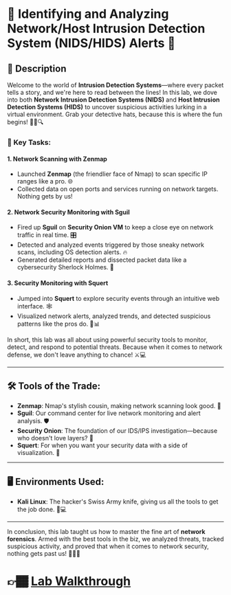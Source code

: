 # 🚨 Identifying and Analyzing Network/Host Intrusion Detection System (NIDS/HIDS) Alerts 🚨

## 📝 Description

Welcome to the world of **Intrusion Detection Systems**—where every packet tells a story, and we're here to read between the lines! In this lab, we dove into both **Network Intrusion Detection Systems (NIDS)** and **Host Intrusion Detection Systems (HIDS)** to uncover suspicious activities lurking in a virtual environment. Grab your detective hats, because this is where the fun begins! 🕵️‍♂️🔍

### 🔧 Key Tasks:

#### 1. **Network Scanning with Zenmap**
- Launched **Zenmap** (the friendlier face of Nmap) to scan specific IP ranges like a pro. 🌐
- Collected data on open ports and services running on network targets. Nothing gets by us!

#### 2. **Network Security Monitoring with Sguil**
- Fired up **Sguil** on **Security Onion VM** to keep a close eye on network traffic in real time. 🎛️
- Detected and analyzed events triggered by those sneaky network scans, including OS detection alerts. 🔥
- Generated detailed reports and dissected packet data like a cybersecurity Sherlock Holmes. 🧐

#### 3. **Security Monitoring with Squert**
- Jumped into **Squert** to explore security events through an intuitive web interface. 🕸️
- Visualized network alerts, analyzed trends, and detected suspicious patterns like the pros do. 🎨📊

In short, this lab was all about using powerful security tools to monitor, detect, and respond to potential threats. Because when it comes to network defense, we don't leave anything to chance! ⚔️💻

---

## 🛠️ Tools of the Trade:

- **Zenmap**: Nmap's stylish cousin, making network scanning look good. 📡
- **Sguil**: Our command center for live network monitoring and alert analysis. 🛡️
- **Security Onion**: The foundation of our IDS/IPS investigation—because who doesn't love layers? 🧅
- **Squert**: For when you want your security data with a side of visualization. 🎨

---

## 🖥️ Environments Used:

- **Kali Linux**: The hacker's Swiss Army knife, giving us all the tools to get the job done. 🐉💻

---

In conclusion, this lab taught us how to master the fine art of **network forensics**. Armed with the best tools in the biz, we analyzed threats, tracked suspicious activity, and proved that when it comes to network security, nothing gets past us! 🕵️‍♀️🔐


# 👉🏾 [Lab Walkthrough](https://github.com/Kpierre03/NIDS-HIDSAlerts/blob/main/main.md)





<!--
 ```diff
- text in red
+ text in green
! text in orange
# text in gray
@@ text in purple (and bold)@@
```
--!>
